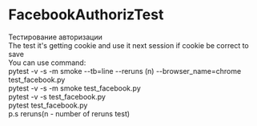 # FacebookAuthorizTest
Тестирование авторизации  
The test it's getting cookie and use it next session if cookie be correct to save   
You can use command:  
pytest -v -s -m smoke --tb=line --reruns (n) --browser_name=chrome test_facebook.py  
pytest -v -s -m smoke test_facebook.py  
pytest -v -s test_facebook.py  
pytest test_facebook.py  
p.s reruns(n - number of reruns test)  
